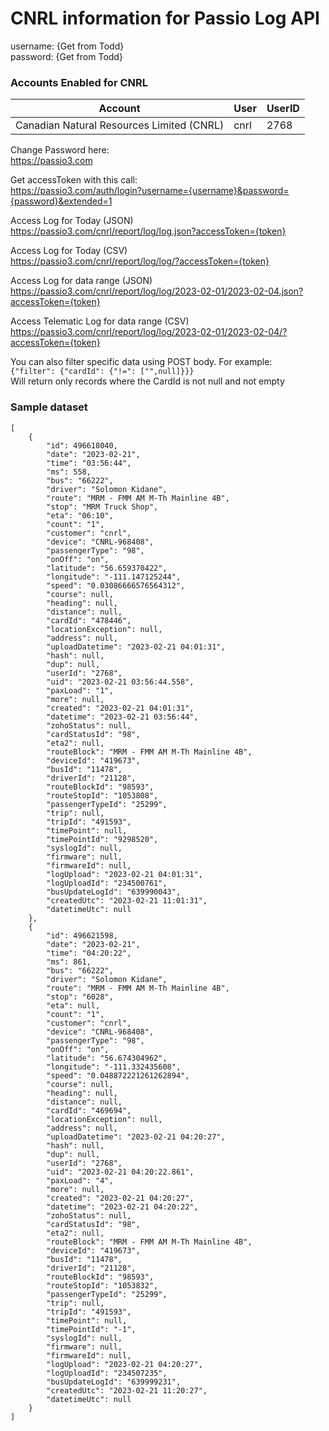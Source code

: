 # CNRL information for Passio Log API

username: {Get from Todd}  
password: {Get from Todd}
  
  
### Accounts Enabled for CNRL
  
| Account  | User | UserID |
| ------------- | ------------- | --- |
| Canadian Natural Resources Limited (CNRL)  | cnrl | 2768 |


Change Password here:  
https://passio3.com

Get accessToken with this call:  
https://passio3.com/auth/login?username={username}&password={password}&extended=1

Access Log for Today (JSON)  
https://passio3.com/cnrl/report/log/log.json?accessToken={token}

Access Log for Today (CSV)  
https://passio3.com/cnrl/report/log/log/?accessToken={token}

Access Log for data range (JSON)  
https://passio3.com/cnrl/report/log/log/2023-02-01/2023-02-04.json?accessToken={token}

Access Telematic Log for data range (CSV)  
https://passio3.com/cnrl/report/log/log/2023-02-01/2023-02-04/?accessToken={token}

You can also filter specific data using POST body. For example:  
`{"filter": {"cardId": {"!=": ["",null]}}}`  
Will return only records where the CardId is not null and not empty

### Sample dataset
```
[
    {
        "id": 496618040,
        "date": "2023-02-21",
        "time": "03:56:44",
        "ms": 558,
        "bus": "66222",
        "driver": "Solomon Kidane",
        "route": "MRM - FMM AM M-Th Mainline 4B",
        "stop": "MRM Truck Shop",
        "eta": "06:10",
        "count": "1",
        "customer": "cnrl",
        "device": "CNRL-968408",
        "passengerType": "98",
        "onOff": "on",
        "latitude": "56.659370422",
        "longitude": "-111.147125244",
        "speed": "0.03086666576564312",
        "course": null,
        "heading": null,
        "distance": null,
        "cardId": "478446",
        "locationException": null,
        "address": null,
        "uploadDatetime": "2023-02-21 04:01:31",
        "hash": null,
        "dup": null,
        "userId": "2768",
        "uid": "2023-02-21 03:56:44.558",
        "paxLoad": "1",
        "more": null,
        "created": "2023-02-21 04:01:31",
        "datetime": "2023-02-21 03:56:44",
        "zohoStatus": null,
        "cardStatusId": "98",
        "eta2": null,
        "routeBlock": "MRM - FMM AM M-Th Mainline 4B",
        "deviceId": "419673",
        "busId": "11478",
        "driverId": "21128",
        "routeBlockId": "98593",
        "routeStopId": "1053808",
        "passengerTypeId": "25299",
        "trip": null,
        "tripId": "491593",
        "timePoint": null,
        "timePointId": "9298520",
        "syslogId": null,
        "firmware": null,
        "firmwareId": null,
        "logUpload": "2023-02-21 04:01:31",
        "logUploadId": "234500761",
        "busUpdateLogId": "639990043",
        "createdUtc": "2023-02-21 11:01:31",
        "datetimeUtc": null
    },
    {
        "id": 496621598,
        "date": "2023-02-21",
        "time": "04:20:22",
        "ms": 861,
        "bus": "66222",
        "driver": "Solomon Kidane",
        "route": "MRM - FMM AM M-Th Mainline 4B",
        "stop": "6028",
        "eta": null,
        "count": "1",
        "customer": "cnrl",
        "device": "CNRL-968408",
        "passengerType": "98",
        "onOff": "on",
        "latitude": "56.674304962",
        "longitude": "-111.332435608",
        "speed": "0.048872221261262894",
        "course": null,
        "heading": null,
        "distance": null,
        "cardId": "469694",
        "locationException": null,
        "address": null,
        "uploadDatetime": "2023-02-21 04:20:27",
        "hash": null,
        "dup": null,
        "userId": "2768",
        "uid": "2023-02-21 04:20:22.861",
        "paxLoad": "4",
        "more": null,
        "created": "2023-02-21 04:20:27",
        "datetime": "2023-02-21 04:20:22",
        "zohoStatus": null,
        "cardStatusId": "98",
        "eta2": null,
        "routeBlock": "MRM - FMM AM M-Th Mainline 4B",
        "deviceId": "419673",
        "busId": "11478",
        "driverId": "21128",
        "routeBlockId": "98593",
        "routeStopId": "1053832",
        "passengerTypeId": "25299",
        "trip": null,
        "tripId": "491593",
        "timePoint": null,
        "timePointId": "-1",
        "syslogId": null,
        "firmware": null,
        "firmwareId": null,
        "logUpload": "2023-02-21 04:20:27",
        "logUploadId": "234507235",
        "busUpdateLogId": "639999231",
        "createdUtc": "2023-02-21 11:20:27",
        "datetimeUtc": null
    }
]
```



